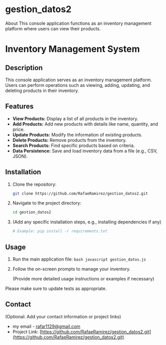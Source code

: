 # gestion_datos2

About This console application functions as an inventory management platform where users can view their products.

# Inventory Management System

## Description

This console application serves as an inventory management platform. Users can perform operations such as viewing, adding, updating, and deleting products in their inventory.

## Features

- **View Products:** Display a list of all products in the inventory.
- **Add Products:** Add new products with details like name, quantity, and price.
- **Update Products:** Modify the information of existing products.
- **Delete Products:** Remove products from the inventory.
- **Search Products:** Find specific products based on criteria.
- **Data Persistence:** Save and load inventory data from a file (e.g., CSV, JSON).

## Installation

1.  Clone the repository:
    ```bash
    git clone https://github.com/RafaeRamirez/gestion_datos2.git
    ```
2.  Navigate to the project directory:
    ```bash
    cd gestion_datos2
    ```
3.  (Add any specific installation steps, e.g., installing dependencies if any)
    ```bash
    # Example: pip install -r requirements.txt
    ```

## Usage

1.  Run the main application file:
    `bash
javascript
 gestion_datos.js
    `
2.  Follow the on-screen prompts to manage your inventory.

    (Provide more detailed usage instructions or examples if necessary)

Please make sure to update tests as appropriate.

## Contact

(Optional: Add your contact information or project links)

- my email - rafar1129@gmail.com
- Project Link: [https://github.com/RafaeRamirez/gestion_datos2.git](https://github.com/RafaeRamirez/gestion_datos2.git)
